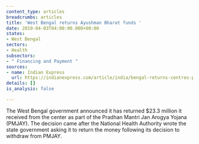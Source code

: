 ```yaml
---
content_type: articles
breadcrumbs: articles
title: 'West Bengal returns Ayushman Bharat funds '
date: 2019-04-03T04:00:00.000+00:00
states:
- West Bengal
sectors:
- Health
subsectors:
- " Financing and Payment "
sources:
- name: Indian Express
  url: https://indianexpress.com/article/india/bengal-returns-centres-pmjay-funds-5647747/
details: []
is_analysis: false

---
```

The West Bengal government announced it has returned $23.3 million it received from the center as part of the Pradhan Mantri Jan Arogya Yojana (PMJAY). The decision came after the National Health Authority wrote the state government asking it to return the money following its decision to withdraw from PMJAY. 